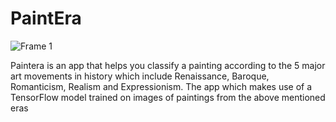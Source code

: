 # PaintEra

![Frame 1](https://user-images.githubusercontent.com/80661549/229518468-190b0e37-18e7-4933-9239-3b4df5e93f67.jpg)

Paintera is an app that helps you classify a painting according to the 5 major art movements in history which include Renaissance, Baroque, Romanticism, Realism and Expressionism. The app which makes use of a TensorFlow model trained on images of paintings from the above mentioned eras
